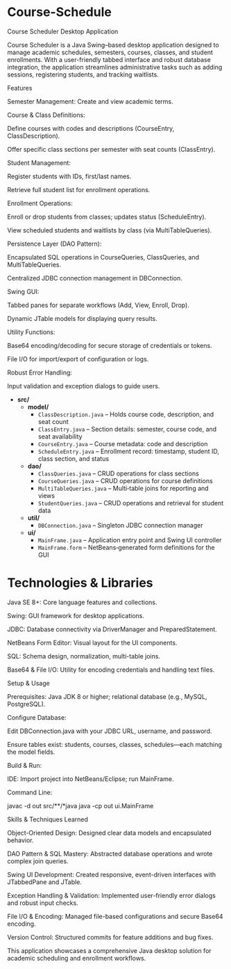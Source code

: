 # Course-Schedule
Course Scheduler Desktop Application

Course Scheduler is a Java Swing–based desktop application designed to manage academic schedules, semesters, courses, classes, and student enrollments. With a user-friendly tabbed interface and robust database integration, the application streamlines administrative tasks such as adding sessions, registering students, and tracking waitlists.

Features

Semester Management: Create and view academic terms.

Course & Class Definitions:

Define courses with codes and descriptions (CourseEntry, ClassDescription).

Offer specific class sections per semester with seat counts (ClassEntry).

Student Management:

Register students with IDs, first/last names.

Retrieve full student list for enrollment operations.

Enrollment Operations:

Enroll or drop students from classes; updates status (ScheduleEntry).

View scheduled students and waitlists by class (via MultiTableQueries).

Persistence Layer (DAO Pattern):

Encapsulated SQL operations in CourseQueries, ClassQueries, and MultiTableQueries.

Centralized JDBC connection management in DBConnection.

Swing GUI:

Tabbed panes for separate workflows (Add, View, Enroll, Drop).

Dynamic JTable models for displaying query results.

Utility Functions:

Base64 encoding/decoding for secure storage of credentials or tokens.

File I/O for import/export of configuration or logs.

Robust Error Handling:

Input validation and exception dialogs to guide users.
- **src/**
  - **model/**
    - `ClassDescription.java` – Holds course code, description, and seat count
    - `ClassEntry.java` – Section details: semester, course code, and seat availability
    - `CourseEntry.java` – Course metadata: code and description
    - `ScheduleEntry.java` – Enrollment record: timestamp, student ID, class section, and status
  - **dao/**
    - `ClassQueries.java` – CRUD operations for class sections
    - `CourseQueries.java` – CRUD operations for course definitions
    - `MultiTableQueries.java` – Multi‑table joins for reporting and views
    - `StudentQueries.java` – CRUD operations and retrieval for student data
  - **util/**
    - `DBConnection.java` – Singleton JDBC connection manager
  - **ui/**
    - `MainFrame.java` – Application entry point and Swing UI controller
    - `MainFrame.form` – NetBeans‑generated form definitions for the GUI

# Technologies & Libraries

Java SE 8+: Core language features and collections.

Swing: GUI framework for desktop applications.

JDBC: Database connectivity via DriverManager and PreparedStatement.

NetBeans Form Editor: Visual layout for the UI components.

SQL: Schema design, normalization, multi-table joins.

Base64 & File I/O: Utility for encoding credentials and handling text files.

Setup & Usage

Prerequisites: Java JDK 8 or higher; relational database (e.g., MySQL, PostgreSQL).

Configure Database:

Edit DBConnection.java with your JDBC URL, username, and password.

Ensure tables exist: students, courses, classes, schedules—each matching the model fields.

Build & Run:

IDE: Import project into NetBeans/Eclipse; run MainFrame.

Command Line:

javac -d out src/**/*java
java -cp out ui.MainFrame

Skills & Techniques Learned

Object-Oriented Design: Designed clear data models and encapsulated behavior.

DAO Pattern & SQL Mastery: Abstracted database operations and wrote complex join queries.

Swing UI Development: Created responsive, event-driven interfaces with JTabbedPane and JTable.

Exception Handling & Validation: Implemented user-friendly error dialogs and robust input checks.

File I/O & Encoding: Managed file-based configurations and secure Base64 encoding.

Version Control: Structured commits for feature additions and bug fixes.

This application showcases a comprehensive Java desktop solution for academic scheduling and enrollment workflows.
